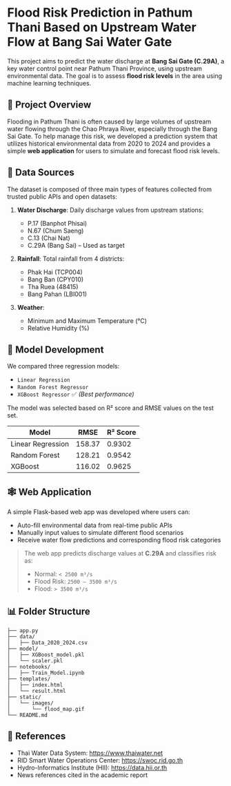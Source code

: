 # Flood Risk Prediction in Pathum Thani Based on Upstream Water Flow at Bang Sai Water Gate

This project aims to predict the water discharge at **Bang Sai Gate (C.29A)**, a key water control point near Pathum Thani Province, using upstream environmental data. The goal is to assess **flood risk levels** in the area using machine learning techniques.

## 🌊 Project Overview

Flooding in Pathum Thani is often caused by large volumes of upstream water flowing through the Chao Phraya River, especially through the Bang Sai Gate. To help manage this risk, we developed a prediction system that utilizes historical environmental data from 2020 to 2024 and provides a simple **web application** for users to simulate and forecast flood risk levels.

## 📁 Data Sources

The dataset is composed of three main types of features collected from trusted public APIs and open datasets:

1. **Water Discharge**: Daily discharge values from upstream stations:
   - P.17 (Banphot Phisai)
   - N.67 (Chum Saeng)
   - C.13 (Chai Nat)
   - C.29A (Bang Sai) – Used as target

2. **Rainfall**: Total rainfall from 4 districts:
   - Phak Hai (TCP004)
   - Bang Ban (CPY010)
   - Tha Ruea (48415)
   - Bang Pahan (LBI001)

3. **Weather**:
   - Minimum and Maximum Temperature (°C)
   - Relative Humidity (%)

## 🧠 Model Development

We compared three regression models:

- `Linear Regression`
- `Random Forest Regressor`
- `XGBoost Regressor` ✅ *(Best performance)*

The model was selected based on R² score and RMSE values on the test set.

| Model            | RMSE   | R² Score |
|------------------|--------|----------|
| Linear Regression| 158.37 | 0.9302   |
| Random Forest    | 128.21 | 0.9542   |
| XGBoost          | 116.02 | 0.9625   |

## 🕸️ Web Application

A simple Flask-based web app was developed where users can:

- Auto-fill environmental data from real-time public APIs
- Manually input values to simulate different flood scenarios
- Receive water flow predictions and corresponding flood risk categories

> The web app predicts discharge values at **C.29A** and classifies risk as:
> - Normal: `< 2500 m³/s`
> - Flood Risk: `2500 – 3500 m³/s`
> - Flood: `> 3500 m³/s`

## 📊 Folder Structure

```
├── app.py
├── data/
│   ├── Data_2020_2024.csv
├── model/
│   ├── XGBoost_model.pkl
│   └── scaler.pkl
├── notebooks/
│   ├── Train_Model.ipynb
├── templates/
│   ├── index.html
│   └── result.html
├── static/
│   └── images/
│       └── flood_map.gif
└── README.md
```

## 📌 References

- Thai Water Data System: https://www.thaiwater.net
- RID Smart Water Operations Center: https://swoc.rid.go.th
- Hydro-Informatics Institute (HII): https://data.hii.or.th
- News references cited in the academic report
